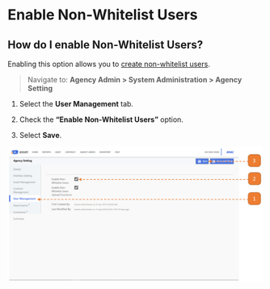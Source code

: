 # Enable Non-Whitelist Users

## How do I enable Non-Whitelist Users?

Enabling this option allows you to [create non-whitelist users](CreatingaNon-WhitelistUser.md).

> Navigate to: **Agency Admin > System Administration > Agency Setting**

1. Select the **User Management** tab.

2. Check the **“Enable Non-Whitelist Users”** option.

3. Select **Save**.

![](images/EnableNWU.png "EnableNWU")